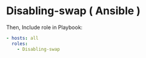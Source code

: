 # Disabling-swap ( Ansible )




Then, Include role in Playbook:

```yml
- hosts: all
  roles:
    - Disabling-swap
```

